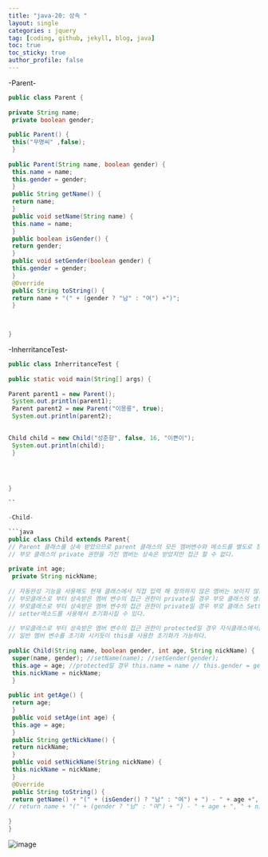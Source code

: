```yaml
---
title: "java-20: 상속 "
layout: single
categories : jquery
tag: [coding, github, jekyll, blog, java]
toc: true
toc_sticky: true
author_profile: false
---
```


-Parent-

```java
public class Parent {
 
private String name;
 private boolean gender;
 
public Parent() {
 this("무명씨" ,false);
 }
 
public Parent(String name, boolean gender) {
 this.name = name;
 this.gender = gender;
 }
 public String getName() {
 return name;
 }
 public void setName(String name) {
 this.name = name;
 }
 public boolean isGender() {
 return gender;
 }
 public void setGender(boolean gender) {
 this.gender = gender;
 }
 @Override
 public String toString() {
 return name + "(" + (gender ? "남" : "여") +")";
 }
 


}

```

-InherritanceTest-

```java
public class InherritanceTest {
 
public static void main(String[] args) {
 
Parent parent1 = new Parent();
 System.out.println(parent1);
 Parent parent2 = new Parent("이몽룡", true);
 System.out.println(parent2);
 

Child child = new Child("성춘향", false, 16, "이쁜이");
 System.out.println(child);
 }
 



}

``

-Child-

```java
public class Child extends Parent{
// Parent 클래스를 상속 받았으므로 parent 클래스의 모든 멤버변수와 메소드를 별도로 정의하지 않아도 사용 할 수있다.
// 부모 클래스의 private 권한을 가진 멤버는 상속은 받았지만 접근 할 수 없다.
 
private int age;
 private String nickName;
 
// 자동완성 기능을 사용해도 현재 클래스에서 직접 입력 해 정의하지 않은 멤버는 보이지 않는다.
// 부모클래스로 부터 상속받은 멤버 변수의 접근 권한이 private일 경우 부모 클래스의 생성자를 호출해서 초기화시킨다.
// 부모클래스로 부터 상속받은 멤버 변수의 접근 권한이 private일 경우 부모 클래스 Setter메소드가 작성되어 있다면
// setter메소드를 사용해서 초기화시킬 수 있다.
 
// 부모클래스로 부터 상속받은 멤버 변수의 접근 권한이 protected일 경우 자식클래스에서는 자유롭게 접근할 수 있으므로
// 일반 멤버 변수를 초기화 시키듯이 this를 사용한 초기화가 가능하다.
 
public Child(String name, boolean gender, int age, String nickName) {
 super(name, gender); //setName(name); //setGender(gender);
 this.age = age; //protected일 경우 this.name = name // this.gender = gender;
 this.nickName = nickName;
 }
 
public int getAge() {
 return age;
 }
 public void setAge(int age) {
 this.age = age;
 }
 public String getNickName() {
 return nickName;
 }
 public void setNickName(String nickName) {
 this.nickName = nickName;
 }
 @Override
 public String toString() {
 return getName() + "(" + (isGender() ? "남" : "여") + ") - " + age +"," +nickName;
// return name + "(" + (gender ? "남" : "여") + ") - " + age + ", " + nickName;
 
}
}

```


![image](https://user-images.githubusercontent.com/111720411/216730283-ef336889-c2e1-4e77-becb-ed845ffedc38.png)

